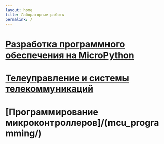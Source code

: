 ```yaml
---
layout: home
title: Лабораторные работы
permalink: /
---
```


# [Разработка программного обеспечения на MicroPython](/micropython_esp32/)

# [Телеуправление и системы телекоммуникаций](/tuistk/)

# [Программирование микроконтроллеров]/(mcu_programming/)